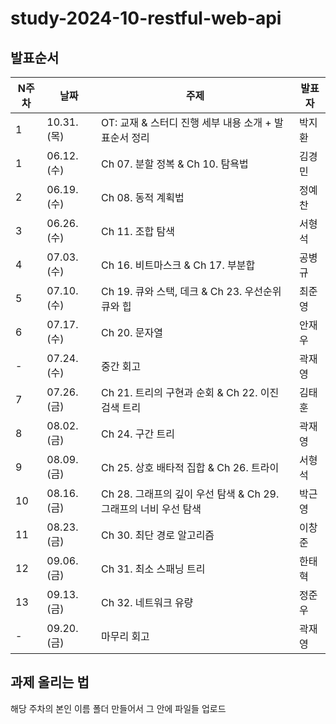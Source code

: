 # study-2024-10-restful-web-api

## 발표순서

| N주차 | 날짜          | 주제                                                               | 발표자 |
| ----- | ----------- | --------------------------------------------------------------- | ------ |
| 1     | 10.31. (목) | OT: 교재 & 스터디 진행 세부 내용 소개 + 발표순서 정리                      | 박지환 |
| 1     | 06.12. (수) | Ch 07. 분할 정복 & Ch 10. 탐욕법                                | 김경민 |
| 2     | 06.19. (수) | Ch 08. 동적 계획법                                              | 정예찬 |
| 3     | 06.26. (수) | Ch 11. 조합 탐색                                                | 서형석 |
| 4     | 07.03. (수) | Ch 16. 비트마스크 & Ch 17. 부분합                               | 공병규 |
| 5     | 07.10. (수) | Ch 19. 큐와 스택, 데크 & Ch 23. 우선순위 큐와 힙                | 최준영 |
| 6     | 07.17. (수) | Ch 20. 문자열                                                   | 안재우 |
| -     | 07.24. (수) | 중간 회고                                                       | 곽재영 |
| 7     | 07.26. (금) | Ch 21. 트리의 구현과 순회 & Ch 22. 이진 검색 트리               | 김태훈 |
| 8     | 08.02. (금) | Ch 24. 구간 트리                                                | 곽재영 |
| 9     | 08.09. (금) | Ch 25. 상호 배타적 집합 & Ch 26. 트라이                         | 서형석 |
| 10    | 08.16. (금) | Ch 28. 그래프의 깊이 우선 탐색 & Ch 29. 그래프의 너비 우선 탐색 | 박근영 |
| 11    | 08.23. (금) | Ch 30. 최단 경로 알고리즘                                       | 이창준 |
| 12    | 09.06. (금) | Ch 31. 최소 스패닝 트리                                         | 한태혁 |
| 13    | 09.13. (금) | Ch 32. 네트워크 유량                                            | 정준우 |
| -     | 09.20. (금) | 마무리 회고                                                     | 곽재영 |

## 과제 올리는 법

해당 주차의 본인 이름 폴더 만들어서 그 안에 파일들 업로드
